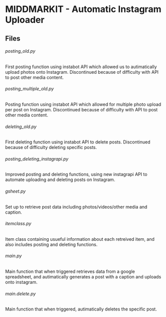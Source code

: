 # MIDDMARKIT - Automatic Instagram Uploader

## Files

###### posting_old.py
First posting function using instabot API which allowed us to autimatically upload photos onto Instagram. 
Discontinued because of difficulty with API to post other media content.

###### posting_multiple_old.py
Posting function using instabot API which allowed for multiple photo upload per post on Instagram.
Discontinued because of difficulty with API to post other media content.

###### deleting_old.py
First deleting function using instabot API to delete posts.
Discontinued because of difficulty deleting specific posts.

###### posting_deleting_instagrapi.py
Improved posting and deleting functions, using new instagrapi API to automate uploading and deleting posts on Instagram.

###### gsheet.py
Set up to retrieve post data including photos/videos/other media and caption.

###### itemclass.py
Item class containing usueful information about each retreived item, and also includes posting and deleting functions.

###### main.py
Main function that when triggered retrieves data from a google spreadsheet, and autimatically generates a post with a caption and uploads onto instagram.

###### main.delete.py 
Main function that when triggered, autimatically deletes the specific post.
